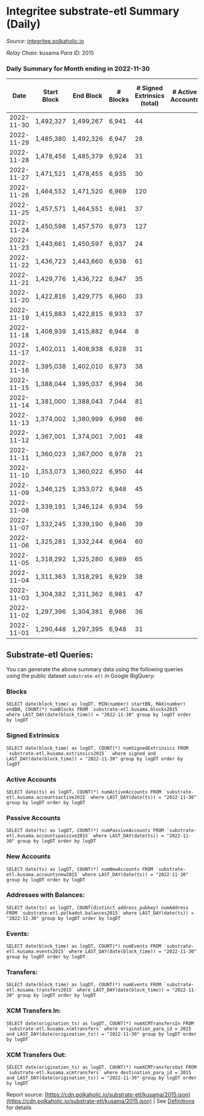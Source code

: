 # Integritee substrate-etl Summary (Daily)

_Source_: [integritee.polkaholic.io](https://integritee.polkaholic.io)

*Relay Chain*: kusama
*Para ID*: 2015



### Daily Summary for Month ending in 2022-11-30


| Date | Start Block | End Block | # Blocks | # Signed Extrinsics (total) | # Active Accounts | # Passive | # New | # Addresses with Balances | # Events | # Transfers | # XCM Transfers In | # XCM Transfers Out | Issues | 
| ---- | ----------- | --------- | -------- | --------------------------- | ----------------- | --------- | ----- | ------------------------- | -------- | ----------- | ------------------ | ------------------- | ------ |
| 2022-11-30 | 1,492,327 | 1,499,267 | 6,941 | 44 |  |  |  | 12,839 | 14,156 | 31 ($27,908.78) |   |   |  |
| 2022-11-29 | 1,485,380 | 1,492,326 | 6,947 | 28 |  |  |  | 12,837 | 14,075 | 17 ($915.52) |   |   |  |
| 2022-11-28 | 1,478,456 | 1,485,379 | 6,924 | 31 |  |  |  | 12,836 | 14,056 | 18 ($689.14) |   |   |  |
| 2022-11-27 | 1,471,521 | 1,478,455 | 6,935 | 30 |  |  |  | 12,836 | 14,057 | 20 ($469.03) |   |   |  |
| 2022-11-26 | 1,464,552 | 1,471,520 | 6,969 | 120 |  |  |  | 12,835 | 14,680 | 107 ($13,691.40) |   |   |  |
| 2022-11-25 | 1,457,571 | 1,464,551 | 6,981 | 37 |  |  |  |  | 14,202 | 26 ($4,467.53) |   |   |  |
| 2022-11-24 | 1,450,598 | 1,457,570 | 6,973 | 127 |  |  |  | 12,830 | 14,729 | 118 ($10,164.54) |   |   |  |
| 2022-11-23 | 1,443,661 | 1,450,597 | 6,937 | 24 |  |  |  |  | 14,029 | 17 ($22,427.05) |   |   |  |
| 2022-11-22 | 1,436,723 | 1,443,660 | 6,938 | 61 |  |  |  |  | 14,252 | 52 ($1,448.14) |   |   |  |
| 2022-11-21 | 1,429,776 | 1,436,722 | 6,947 | 35 |  |  |  |  | 14,113 | 26 ($5,725.77) |   |   |  |
| 2022-11-20 | 1,422,816 | 1,429,775 | 6,960 | 33 |  |  |  |  | 14,132 | 21 ($951.11) |   |   |  |
| 2022-11-19 | 1,415,883 | 1,422,815 | 6,933 | 37 |  |  |  | 12,822 | 14,112 | 31 ($10,793.57) |   |   |  |
| 2022-11-18 | 1,408,939 | 1,415,882 | 6,944 | 8 |  |  |  | 12,816 | 13,944 | 6 ($5,012.03) |   |   |  |
| 2022-11-17 | 1,402,011 | 1,408,938 | 6,928 | 31 |  |  |  | 12,815 | 14,055 | 22 ($3,282.52) |   |   |  |
| 2022-11-16 | 1,395,038 | 1,402,010 | 6,973 | 38 |  |  |  |  | 14,190 | 27 ($22,063.75) |   |   |  |
| 2022-11-15 | 1,388,044 | 1,395,037 | 6,994 | 36 |  |  |  |  | 14,217 | 24 ($12,247.81) |   |   |  |
| 2022-11-14 | 1,381,000 | 1,388,043 | 7,044 | 81 |  |  |  |  | 14,611 | 62 ($25,106.50) |   |   |  |
| 2022-11-13 | 1,374,002 | 1,380,999 | 6,998 | 86 |  |  |  | 12,796 | 14,574 | 74 ($61,729.82) |   |   |  |
| 2022-11-12 | 1,367,001 | 1,374,001 | 7,001 | 48 |  |  |  | 12,777 | 14,298 | 42 ($31,953.80) |   |   |  |
| 2022-11-11 | 1,360,023 | 1,367,000 | 6,978 | 21 |  |  |  |  | 14,091 | 12 ($321.89) |   |   |  |
| 2022-11-10 | 1,353,073 | 1,360,022 | 6,950 | 44 |  |  |  |  | 14,199 | 32 ($11,096.23) |   |   |  |
| 2022-11-09 | 1,346,125 | 1,353,072 | 6,948 | 45 |  |  |  |  | 14,180 | 34 ($8,139.93) |   |   |  |
| 2022-11-08 | 1,339,191 | 1,346,124 | 6,934 | 59 |  |  |  |  | 14,245 | 36 ($8,083.35) |   |   |  |
| 2022-11-07 | 1,332,245 | 1,339,190 | 6,946 | 39 |  |  |  | 12,763 | 14,140 | 26 ($4,732.05) |   |   |  |
| 2022-11-06 | 1,325,281 | 1,332,244 | 6,964 | 60 |  |  |  |  | 14,319 | 42 ($4,220.98) |   |   |  |
| 2022-11-05 | 1,318,292 | 1,325,280 | 6,989 | 65 |  |  |  |  | 14,415 | 46 ($15,551.26) | 1 ($35.62) |   |  |
| 2022-11-04 | 1,311,363 | 1,318,291 | 6,929 | 38 |  |  |  | 12,752 | 14,101 | 22 ($3,416.18) |   |   |  |
| 2022-11-03 | 1,304,382 | 1,311,362 | 6,981 | 47 |  |  |  | 12,749 | 14,269 | 32 ($3,408.67) |   |   |  |
| 2022-11-02 | 1,297,396 | 1,304,381 | 6,986 | 36 |  |  |  | 12,747 | 14,199 | 23 ($6,576.92) |   |   |  |
| 2022-11-01 | 1,290,448 | 1,297,395 | 6,948 | 31 |  |  |  |  | 14,103 | 25 ($2,959.39) |   |   |  |

## Substrate-etl Queries:
You can generate the above summary data using the following queries using the public dataset `substrate-etl` in Google BigQuery:


### Blocks
```
SELECT date(block_time) as logDT, MIN(number) startBN, MAX(number) endBN, COUNT(*) numBlocks FROM `substrate-etl.kusama.blocks2015`  where LAST_DAY(date(block_time)) = "2022-11-30" group by logDT order by logDT
```


### Signed Extrinsics
```
SELECT date(block_time) as logDT, COUNT(*) numSignedExtrinsics FROM `substrate-etl.kusama.extrinsics2015`  where signed and LAST_DAY(date(block_time)) = "2022-11-30" group by logDT order by logDT
```


### Active Accounts
```
SELECT date(ts) as logDT, COUNT(*) numActiveAccounts FROM `substrate-etl.kusama.accountsactive2015` where LAST_DAY(date(ts)) = "2022-11-30" group by logDT order by logDT
```


### Passive Accounts
```
SELECT date(ts) as logDT, COUNT(*) numPassiveAccounts FROM `substrate-etl.kusama.accountspassive2015` where LAST_DAY(date(ts)) = "2022-11-30" group by logDT order by logDT
```


### New Accounts
```
SELECT date(ts) as logDT, COUNT(*) numNewAccounts FROM `substrate-etl.kusama.accountsnew2015` where LAST_DAY(date(ts)) = "2022-11-30" group by logDT order by logDT
```


### Addresses with Balances:
```
SELECT date(ts) as logDT, COUNT(distinct address_pubkey) numAddress FROM `substrate-etl.polkadot.balances2015` where LAST_DAY(date(ts)) = "2022-11-30" group by logDT order by logDT
```


### Events:
```
SELECT date(block_time) as logDT, COUNT(*) numEvents FROM `substrate-etl.kusama.events2015` where LAST_DAY(date(block_time)) = "2022-11-30" group by logDT order by logDT
```


### Transfers:
```
SELECT date(block_time) as logDT, COUNT(*) numEvents FROM `substrate-etl.kusama.transfers2015` where LAST_DAY(date(block_time)) = "2022-11-30" group by logDT order by logDT
```


### XCM Transfers In:
```
SELECT date(origination_ts) as logDT, COUNT(*) numXCMTransfersIn FROM `substrate-etl.kusama.xcmtransfers` where origination_para_id = 2015 and LAST_DAY(date(origination_ts)) = "2022-11-30" group by logDT order by logDT
```


### XCM Transfers Out:
```
SELECT date(origination_ts) as logDT, COUNT(*) numXCMTransfersOut FROM `substrate-etl.kusama.xcmtransfers` where destination_para_id = 2015 and LAST_DAY(date(origination_ts)) = "2022-11-30" group by logDT order by logDT
```



Report source: [https://cdn.polkaholic.io/substrate-etl/kusama/2015.json](https://cdn.polkaholic.io/substrate-etl/kusama/2015.json) | See [Definitions](/DEFINITIONS.md) for details
